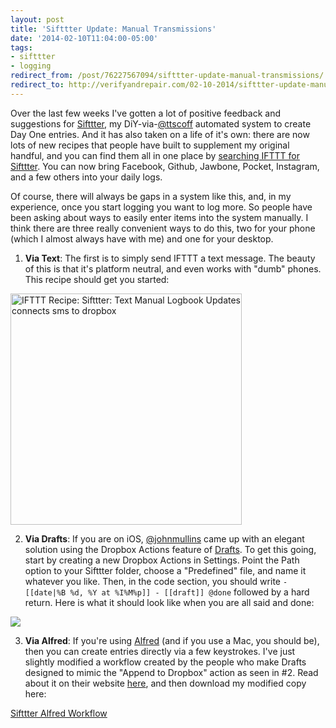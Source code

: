 ```yaml
---
layout: post 
title: 'Sifttter Update: Manual Transmissions' 
date: '2014-02-10T11:04:00-05:00' 
tags: 
- sifttter 
- logging
redirect_from: /post/76227567094/sifttter-update-manual-transmissions/
redirect_to: http://verifyandrepair.com/02-10-2014/sifttter-update-manual-transmissions
---
```


Over the last few weeks I've gotten a lot of positive feedback and suggestions for [Sifttter](http://craigeley.com/post/72565974459/sifttter-an-ifttt-to-day-one-logger), my DiY-via-[@ttscoff](https://twitter.com/ttscoff) automated system to create Day One entries. And it has also taken on a life of it's own: there are now lots of new recipes that people have built to supplement my original handful, and you can find them all in one place by [searching IFTTT for Sifttter](https://ifttt.comecipes/search?q=sifttter&ac=false). You can now bring Facebook, Github, Jawbone, Pocket, Instagram, and a few others into your daily logs.

Of course, there will always be gaps in a system like this, and, in my experience, once you start logging you want to log more. So people have been asking about ways to easily enter items into the system manually. I think there are three really convenient ways to do this, two for your phone (which I almost always have with me) and one for your desktop.

1. **Via Text**: The first is to simply send IFTTT a text message. The beauty of this is that it's platform neutral, and even works with "dumb" phones. This recipe should get you started:

<a href="https://ifttt.com/view_embed_recipe/145588-sifttter-text-manual-logbook-updates" target = "_blank" class="embed_recipe embed_recipe-l_38" id= "embed_recipe-145588"><img src= 'https://ifttt.com/recipe_embed_img/145588' alt="IFTTT Recipe: Sifttter: Text Manual Logbook Updates  connects sms to dropbox" width="370px" style="max-width:100%"/></a><script async type="text/javascript" src= "//ifttt.com/assets/embed_recipe.js"></script>

2. **Via Drafts**: If you are on iOS, [@johnmullins](https://twitter.com/johnmullins) came up with an elegant solution using the Dropbox Actions feature of [Drafts](http://agiletortoise.com/drafts/). To get this going, start by creating a new Dropbox Actions in Settings. Point the Path option to your Sifttter folder, choose a "Predefined" file, and name it whatever you like. Then, in the code section, you should write `- [[date|%B %d, %Y at %I%M%p]] - [[draft]] @done` followed by a hard return. Here is what it should look like when you are all said and done:

![](http://d.pr/zBjV+)

3. **Via Alfred**: If you're using [Alfred](http://www.alfredapp.com/) (and if you use a Mac, you should be), then you can create entries directly via a few keystrokes. I've just slightly modified a workflow created by the people who make Drafts designed to mimic the "Append to Dropbox" action as seen in \#2. Read about it on their website [here](http://agiletortoise.com/blog/2013/03/27/mimic-drafts-append-to-dropbox-using-alfred-on-a-mac/), and then download my modified copy here:

[Sifttter Alfred Workflow](http://d.pr/9uFG)
